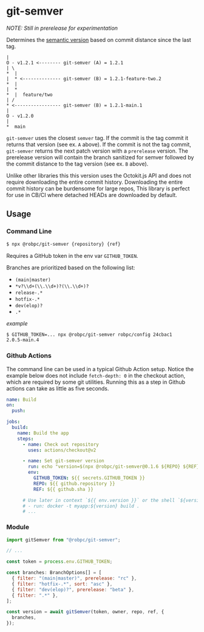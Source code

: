 # git-semver

_NOTE: Still in prerelease for experimentation_

Determines the [semantic version](semver.org) based on commit distance since the last tag.

    |
    O - v1.2.1 <-------- git-semver (A) = 1.2.1
    | \
    *  |
    |  * <-------------- git-semver (B) = 1.2.1-feature-two.2
    *  |
    |  *
    *  |  feature/two
    | /
    * <----------------- git-semver (B) = 1.2.1-main.1
    |
    O - v1.2.0
    |
    *  main

`git-semver` uses the closest `semver` tag. If the commit is the tag commit it returns that version (see ex. `A` above). If the commit is not the tag commit, `git-semver` returns the next patch version with a `prerelease` version. The prerelease version will contain the branch sanitized for semver followed by the commit distance to the tag version (see ex. `B` above).

Unlike other libraries this this version uses the Octokit.js API and does not require downloading the entire commit history. Downloading the entire commit history can be burdensome for large repos, This library is perfect for use in CB/CI where detached HEADs are downloaded by default.

## Usage

### Command Line

```bash
$ npx @robpc/git-semver {repository} {ref}
```

Requires a GitHub token in the env var `GITHUB_TOKEN`.

Branches are prioritized based on the following list:

- `(main|master)`
- `*v?\\d+(\\.\\d+)?(\\.\\d+)?`
- `release-.*`
- `hotfix-.*`
- `dev(elop)?`
- `.*`

_example_

```bash
$ GITHUB_TOKEN=... npx @robpc/git-semver robpc/config 24cbac1
2.0.5-main.4
```

### Github Actions

The command line can be used in a typical Github Action setup. Notice the example below does not include `fetch-depth: 0` in the checkout action, which are required by some git utilities. Running this as a step in Github actions can take as little as five seconds.

```yaml
name: Build
on:
  push:

jobs:
  build:
    name: Build the app
    steps:
      - name: Check out repository
        uses: actions/checkout@v2

      - name: Set git-semver version
        run: echo "version=$(npx @robpc/git-semver@0.1.6 ${REPO} ${REF})" >> $GITHUB_ENV
        env:
          GITHUB_TOKEN: ${{ secrets.GITHUB_TOKEN }}
          REPO: ${{ github.repository }}
          REF: ${{ github.sha }}

      # Use later in context `${{ env.version }}` or the shell `${version}` like:
      # - run: docker -t myapp:${version} build .
      # ...
```

### Module

```js
import gitSemver from "@robpc/git-semver";

// ...

const token = process.env.GITHUB_TOKEN;

const branches: BranchOptions[] = [
  { filter: "(main|master)", prerelease: "rc" },
  { filter: "hotfix-.*", sort: "asc" },
  { filter: "dev(elop)?", prerelease: "beta" },
  { filter: ".*" },
];

const version = await gitSemver(token, owner, repo, ref, {
  branches,
});
```
